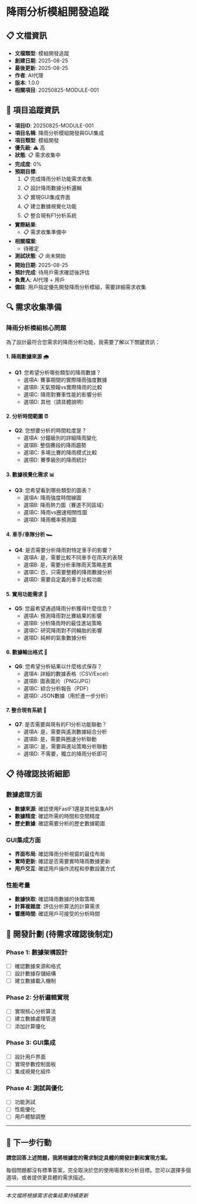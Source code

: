 # 降雨分析模組開發追蹤

## 📋 文檔資訊
- **文檔類型**: 模組開發追蹤
- **創建日期**: 2025-08-25
- **最後更新**: 2025-08-25
- **作者**: AI代理
- **版本**: 1.0.0
- **相關項目**: 20250825-MODULE-001

## 🎯 項目追蹤資訊
- **項目ID**: 20250825-MODULE-001
- **項目名稱**: 降雨分析模組開發與GUI集成
- **項目類型**: 模組開發
- **優先級**: ⚠️ 高
- **狀態**: 📋 需求收集中
- **完成度**: 0%
- **預期目標**: 
  1. 📋 完成降雨分析功能需求收集
  2. 📋 設計降雨數據分析邏輯
  3. 📋 實現GUI集成界面
  4. 📋 建立數據視覺化功能
  5. 📋 整合現有F1分析系統
- **實際結果**: 
  - 📋 需求收集準備中
- **相關檔案**: 
  - 待確定
- **測試狀態**: 📋 尚未開始
- **開始日期**: 2025-08-25
- **預計完成**: 待用戶需求確認後評估
- **負責人**: AI代理 + 用戶
- **備註**: 用戶指定優先開發降雨分析模組，需要詳細需求收集

## 🔍 需求收集準備

### 降雨分析模組核心問題
為了設計最符合您需求的降雨分析功能，我需要了解以下關鍵資訊：

#### 1. 降雨數據來源 🌧️
- **Q1**: 您希望分析哪些類型的降雨數據？
  - 選項A: 賽事期間的實際降雨強度數據
  - 選項B: 天氣預報vs實際降雨的比較
  - 選項C: 降雨對賽車性能的影響分析
  - 選項D: 其他（請具體說明）

#### 2. 分析時間範圍 ⏰
- **Q2**: 您想要分析的時間粒度是？
  - 選項A: 分鐘級別的詳細降雨變化
  - 選項B: 整個賽段的降雨趨勢
  - 選項C: 多場比賽的降雨模式比較
  - 選項D: 賽季級別的降雨統計

#### 3. 數據視覺化需求 📊
- **Q3**: 您希望看到哪些類型的圖表？
  - 選項A: 降雨強度時間線圖
  - 選項B: 降雨熱力圖（賽道不同區域）
  - 選項C: 降雨vs圈速相關性圖
  - 選項D: 降雨概率預測圖

#### 4. 車手/車隊分析 🏎️
- **Q4**: 是否需要分析降雨對特定車手的影響？
  - 選項A: 是，需要比較不同車手在雨天的表現
  - 選項B: 是，需要分析車隊雨天策略差異
  - 選項C: 否，只需要整體的降雨數據分析
  - 選項D: 需要自定義的車手比較功能

#### 5. 實用功能需求 🎯
- **Q5**: 您最希望通過降雨分析獲得什麼信息？
  - 選項A: 預測降雨對比賽結果的影響
  - 選項B: 分析降雨時的最佳進站策略
  - 選項C: 研究降雨對不同輪胎的影響
  - 選項D: 純粹的氣象數據分析

#### 6. 數據輸出格式 💾
- **Q6**: 您希望分析結果以什麼格式保存？
  - 選項A: 詳細的數據表格（CSV/Excel）
  - 選項B: 圖表圖片（PNG/JPG）
  - 選項C: 綜合分析報告（PDF）
  - 選項D: JSON數據（用於進一步分析）

#### 7. 整合現有系統 🔗
- **Q7**: 是否需要與現有的F1分析功能聯動？
  - 選項A: 是，需要與遙測數據結合分析
  - 選項B: 是，需要與圈速分析聯動
  - 選項C: 是，需要與進站策略分析聯動
  - 選項D: 不需要，獨立的降雨分析即可

## 📋 待確認技術細節

### 數據處理方面
- **數據來源**: 確認使用FastF1還是其他氣象API
- **數據精度**: 確認所需的時間和空間精度
- **歷史數據**: 確認需要分析的歷史數據範圍

### GUI集成方面
- **界面布局**: 確認降雨分析視窗的最佳布局
- **實時更新**: 確認是否需要實時降雨數據更新
- **用戶交互**: 確認用戶操作流程和參數設置方式

### 性能考量
- **數據快取**: 確認降雨數據的快取策略
- **計算複雜度**: 評估分析算法的計算需求
- **響應時間**: 確認用戶可接受的分析時間

## 🚀 開發計劃 (待需求確認後制定)

### Phase 1: 數據架構設計
- [ ] 確認數據來源和格式
- [ ] 設計數據存儲結構
- [ ] 建立數據載入機制

### Phase 2: 分析邏輯實現
- [ ] 實現核心分析算法
- [ ] 建立數據處理管道
- [ ] 添加計算優化

### Phase 3: GUI集成
- [ ] 設計用戶界面
- [ ] 實現參數控制面板
- [ ] 集成視覺化組件

### Phase 4: 測試與優化
- [ ] 功能測試
- [ ] 性能優化
- [ ] 用戶體驗調整

---

## 🎯 下一步行動
**請您回答上述問題，我將根據您的需求制定具體的開發計劃和實現方案。**

每個問題都沒有標準答案，完全取決於您的使用場景和分析目標。您可以選擇多個選項，或者提供更具體的需求描述。

---
*本文檔將根據需求收集結果持續更新*
